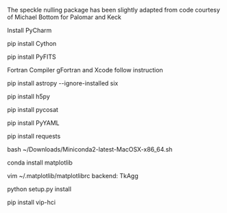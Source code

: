 The speckle nulling package has been slightly adapted from code courtesy of Michael Bottom for Palomar and Keck

Install PyCharm

pip install Cython

pip install PyFITS

Fortran Compiler gFortran and Xcode follow instruction

pip install astropy --ignore-installed six

pip install h5py

pip install pycosat

pip install PyYAML

pip install requests

bash ~/Downloads/Miniconda2-latest-MacOSX-x86_64.sh

conda install matplotlib

vim ~/.matplotlib/matplotlibrc
backend: TkAgg

<cd to proper> python setup.py install

<in PyCharm Terminal> pip install vip-hci

